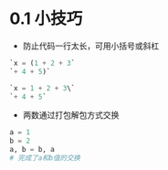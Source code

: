 # 0.1 小技巧
- 防止代码一行太长，可用小括号或斜杠
```Python
`x = (1 + 2 + 3`
`+ 4 + 5)`

`x = 1 + 2 + 3\`
`+ 4 + 5`
```
- 两数通过打包解包方式交换
```Python
a = 1
b = 2
a, b = b, a
# 完成了a和b值的交换
```